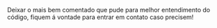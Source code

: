 Deixar o mais bem comentado que pude para melhor entendimento do código, fiquem á vontade para entrar em contato caso precisem!
